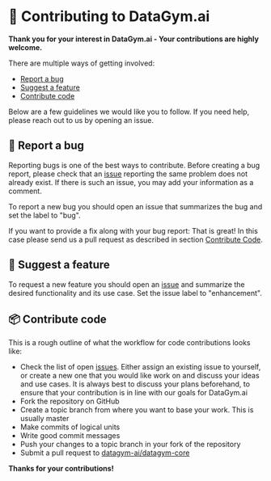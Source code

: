 # :open_hands: Contributing to DataGym.ai

**Thank you for your interest in DataGym.ai - Your contributions are highly welcome.**

There are multiple ways of getting involved:

- [Report a bug](#lady_beetle-report-a-bug)
- [Suggest a feature](#jigsaw-suggest-a-feature)
- [Contribute code](#open_hands-contributing-to-datagymai)

Below are a few guidelines we would like you to follow.
If you need help, please reach out to us by opening an issue.

## :lady_beetle: Report a bug
Reporting bugs is one of the best ways to contribute. Before creating a bug report, please check that an [issue](https://github.com/datagym-ai/datagym-core/issues) reporting the same problem does not already exist. If there is such an issue, you may add your information as a comment.

To report a new bug you should open an issue that summarizes the bug and set the label to "bug".

If you want to provide a fix along with your bug report: That is great! In this case please send us a pull request as described in section [Contribute Code](#contribute-code).

## 	:jigsaw: Suggest a feature
To request a new feature you should open an [issue](https://github.com/datagym-ai/datagym-core/issues/new) and summarize the desired functionality and its use case. Set the issue label to "enhancement".

## :package: Contribute code
This is a rough outline of what the workflow for code contributions looks like:
- Check the list of open [issues](https://github.com/datagym-ai/datagym-core/issues). Either assign an existing issue to yourself, or create a new one that you would like work on and discuss your ideas and use cases. It is always best to discuss your plans beforehand, to ensure that your contribution is in line with our goals for DataGym.ai
- Fork the repository on GitHub
- Create a topic branch from where you want to base your work. This is usually master
- Make commits of logical units
- Write good commit messages
- Push your changes to a topic branch in your fork of the repository
- Submit a pull request to [datagym-ai/datagym-core](https://github.com/datagym-ai/datagym-core)

**Thanks for your contributions!**